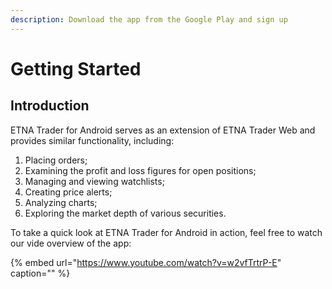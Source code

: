 ```yaml
---
description: Download the app from the Google Play and sign up
---
```


# Getting Started

## Introduction

ETNA Trader for Android serves as an extension of ETNA Trader Web and provides similar functionality, including:

1. Placing orders;
2. Examining the profit and loss figures for open positions;
3. Managing and viewing watchlists;
4. Creating price alerts;
5. Analyzing charts;
6. Exploring the market depth of various securities.

To take a quick look at ETNA Trader for Android in action, feel free to watch our vide overview of the app:

{% embed url="https://www.youtube.com/watch?v=w2vfTrtrP-E" caption="" %}

